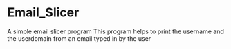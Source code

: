 # Email_Slicer
A simple email slicer program
This program helps to print the username and the userdomain from an email typed in by the user
